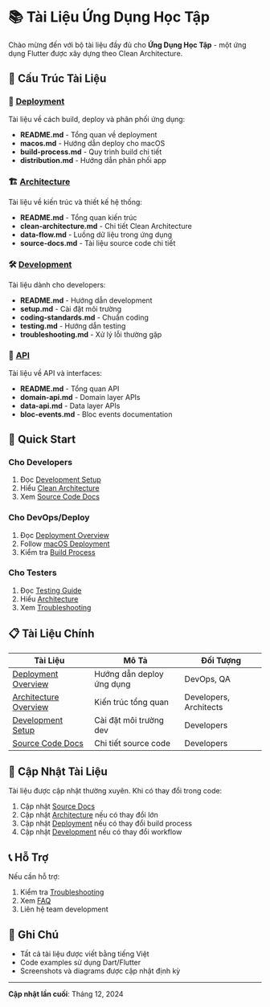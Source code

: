 # 📚 Tài Liệu Ứng Dụng Học Tập

Chào mừng đến với bộ tài liệu đầy đủ cho **Ứng Dụng Học Tập** - một ứng dụng Flutter được xây dựng theo Clean Architecture.

## 📁 Cấu Trúc Tài Liệu

### 🚀 [Deployment](./deployment/)
Tài liệu về cách build, deploy và phân phối ứng dụng:
- **README.md** - Tổng quan về deployment
- **macos.md** - Hướng dẫn deploy cho macOS
- **build-process.md** - Quy trình build chi tiết
- **distribution.md** - Hướng dẫn phân phối app

### 🏗️ [Architecture](./architecture/)
Tài liệu về kiến trúc và thiết kế hệ thống:
- **README.md** - Tổng quan kiến trúc
- **clean-architecture.md** - Chi tiết Clean Architecture
- **data-flow.md** - Luồng dữ liệu trong ứng dụng
- **source-docs.md** - Tài liệu source code chi tiết

### 🛠️ [Development](./development/)
Tài liệu dành cho developers:
- **README.md** - Hướng dẫn development
- **setup.md** - Cài đặt môi trường
- **coding-standards.md** - Chuẩn coding
- **testing.md** - Hướng dẫn testing
- **troubleshooting.md** - Xử lý lỗi thường gặp

### 🔌 [API](./api/)
Tài liệu về API và interfaces:
- **README.md** - Tổng quan API
- **domain-api.md** - Domain layer APIs
- **data-api.md** - Data layer APIs
- **bloc-events.md** - Bloc events documentation

## 🎯 Quick Start

### Cho Developers
1. Đọc [Development Setup](./development/setup.md)
2. Hiểu [Clean Architecture](./architecture/clean-architecture.md)
3. Xem [Source Code Docs](./architecture/source-docs.md)

### Cho DevOps/Deploy
1. Đọc [Deployment Overview](./deployment/README.md)
2. Follow [macOS Deployment](./deployment/macos.md)
3. Kiểm tra [Build Process](./deployment/build-process.md)

### Cho Testers
1. Đọc [Testing Guide](./development/testing.md)
2. Hiểu [Architecture](./architecture/README.md)
3. Xem [Troubleshooting](./development/troubleshooting.md)

## 📋 Tài Liệu Chính

| Tài Liệu | Mô Tả | Đối Tượng |
|----------|-------|-----------|
| [Deployment Overview](./deployment/README.md) | Hướng dẫn deploy ứng dụng | DevOps, QA |
| [Architecture Overview](./architecture/README.md) | Kiến trúc tổng quan | Developers, Architects |
| [Development Setup](./development/setup.md) | Cài đặt môi trường dev | Developers |
| [Source Code Docs](./architecture/source-docs.md) | Chi tiết source code | Developers |

## 🔄 Cập Nhật Tài Liệu

Tài liệu được cập nhật thường xuyên. Khi có thay đổi trong code:

1. Cập nhật [Source Docs](./architecture/source-docs.md)
2. Cập nhật [Architecture](./architecture/) nếu có thay đổi lớn
3. Cập nhật [Deployment](./deployment/) nếu có thay đổi build process
4. Cập nhật [Development](./development/) nếu có thay đổi workflow

## 📞 Hỗ Trợ

Nếu cần hỗ trợ:

1. Kiểm tra [Troubleshooting](./development/troubleshooting.md)
2. Xem [FAQ](./development/faq.md)
3. Liên hệ team development

## 📝 Ghi Chú

- Tất cả tài liệu được viết bằng tiếng Việt
- Code examples sử dụng Dart/Flutter
- Screenshots và diagrams được cập nhật định kỳ

---

**Cập nhật lần cuối**: Tháng 12, 2024
